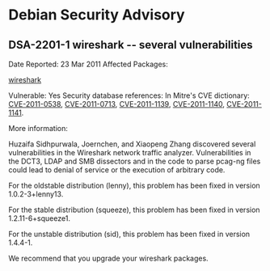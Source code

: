 
Debian Security Advisory
========================


DSA-2201-1 wireshark -- several vulnerabilities
-----------------------------------------------



Date Reported:
23 Mar 2011
Affected Packages:

[wireshark](https://packages.debian.org/src:wireshark)

Vulnerable:
Yes
Security database references:
In Mitre's CVE dictionary: [CVE-2011-0538](https://security-tracker.debian.org/tracker/CVE-2011-0538), [CVE-2011-0713](https://security-tracker.debian.org/tracker/CVE-2011-0713), [CVE-2011-1139](https://security-tracker.debian.org/tracker/CVE-2011-1139), [CVE-2011-1140](https://security-tracker.debian.org/tracker/CVE-2011-1140), [CVE-2011-1141](https://security-tracker.debian.org/tracker/CVE-2011-1141).  

More information:

Huzaifa Sidhpurwala, Joernchen, and Xiaopeng Zhang discovered several
vulnerabilities in the Wireshark network traffic analyzer.
Vulnerabilities in the DCT3, LDAP and SMB dissectors and in the code to
parse pcag-ng files could lead to denial of service or the execution of
arbitrary code.


For the oldstable distribution (lenny), this problem has been fixed in
version 1.0.2-3+lenny13.


For the stable distribution (squeeze), this problem has been fixed in
version 1.2.11-6+squeeze1.


For the unstable distribution (sid), this problem has been fixed in
version 1.4.4-1.


We recommend that you upgrade your wireshark packages.





